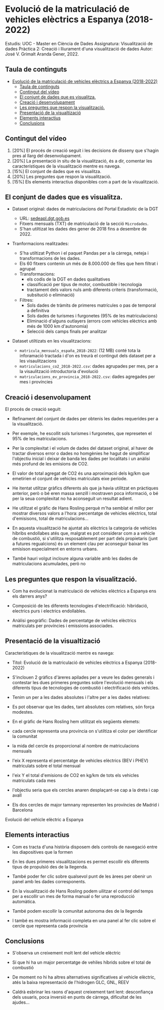 # Evolució de la matriculació de vehicles elèctrics a Espanya (2018-2022)

Estudis: UOC - Master en Ciència de Dades
Assignatura: Visualització de dades
Pràctica 2: Creació i lliurament d'una visualització de dades
Autor: José V. Grimalt Aranda
Gener, 2022.

## Taula de continguts
- [Evolució de la matriculació de vehicles elèctrics a Espanya (2018-2022)](#evolució-de-la-matriculació-de-vehicles-elèctrics-a-espanya-2018-2022)
  - [Taula de continguts](#taula-de-continguts)
  - [Contingut del vídeo](#contingut-del-vídeo)
  - [El conjunt de dades que es visualitza.](#el-conjunt-de-dades-que-es-visualitza)
  - [Creació i desenvolupament](#creació-i-desenvolupament)
  - [Les preguntes que respon la visualització.](#les-preguntes-que-respon-la-visualització)
  - [Presentació de la visualtizació](#presentació-de-la-visualtizació)
  - [Elements interactius](#elements-interactius)
  - [Conclusions](#conclusions)

## Contingut del vídeo

1. [20%] El procés de creació seguit i les decisions de disseny que s'hagin pres al llarg del desenvolupament.
2. [20%] La presentació in situ de la visualització, és a dir, comentar les característiques de la visualització mentre es navega.
3. [15%] El conjunt de dades que es visualitza.
4. [20%] Les preguntes que respon la visualització.
5. [15%] Els elements interactius disponibles com a part de la visualització.

## El conjunt de dades que es visualitza.

* Dataset original: dades de matriculacions del Portal Estadístic de la DGT
  - URL: [sedeapl.dgt.gob.es](https://sedeapl.dgt.gob.es/WEB_IEST_CONSULTA/inicio.faces)
  - Fitxers mensuals (TXT) de matriculació de la secció `Microdades`.
  - S'han utiltizat les dades des gener de 2018 fins a desembre de 2022.

* Tranformacions realitzades: 
  - S'ha utiltizat Python i el paquet Pandas per a la càrrega, neteja i transformacions de les dades.
  - Els 60 fitxers contenin un més de 8.000.000 de files que hem filtrat i agrupat
  - Transformacions: 
    - els codis de la DGT en dades qualitatives
    - classificació per tipus de motor, combustible i tecnologia
    - tractament dels valors nuls amb diferents criteris (transformació, subsitució o eliminació)
  - Filtres: 
    - Sols dades de tràmits de primeres matrícules o pas de temporal a definitiva
    - Sols dades de turismes i furgonetes (95% de les matriculacions)
    - Eliminació d'alguns outlayers (errors com vehícles elèctrics amb més de 1000 km d'autonomia)
    - Selecció dels camps finals per analitzar

* Dataset utiltizats en les visualitzacions:
  - `matricula_mensuals_españa_2018-2022`: (12 MB) conté tota la inforamació tractada i d'on es treurà el contingut dels dataset per a les visaulitzacions
  - `matriculacions_co2_2018-2022.csv`: dades agrupades per mes, per a la visaulització introductoria d'evolució
  - `matriculacions_ev_provincia_2018-2022.csv`: dades agregades per mes i províncies

## Creació i desenvolupament

El procés de creació seguit:

- Refinament del conjunt de dades per obtenis les dades requerides per a la visualització.

- Per exemple, he escollit sols turismes i furgonetes, que represeten el 95% de les matriculacions.
  
- Per la complexitat i el volum de dades del dataset original, al haver de tractar diversos error o dades no homgènies he hagut de simplificar l'objectiu inicial i deixar de banda les dades per localitats i un anàlisi més profund de les emisions de CO2.
  
- El valor de total agregat de CO2 és una aproximació dels kg/km que emetirien el conjunt de vehicles matriculats eixe periode.

- He itentat utiltzar gràfics diferents als que ja havia utilitzat en pràctiques anterior, però o bé eren massa senzill i mostraven poca informació, o bé per la seua complexitat no ha aconseguit un resultat adient.
 
- He utiltzat el gràfic de Hans Rosling perquè m'ha semblat el millor per mostrar diversos valors a l'hora: percentatge de vehicles elèctrics, total d'emisisons, total de matriculacions...

- En aquesta visualització he ajuntat als elèctrics la categoria de vehicles híbribs endollabes atés que, malgrat es pot considerar com a a vehicle de combustió, si s'utilitza resposablement per part dels propietaris (junt a futures regualcions) és un element clau per aconseguir baixar les emisison especialment en entorns urbans.

- També hauri volgut incloure alguna variable amb les dades de matriculacions acumulades, però no 

## Les preguntes que respon la visualització.

* Com ha evolucionat la matriculació de vehicles elèctrics a Espanya ens els darrers anys?

* Composició de les diferents tecnologies d'electrificació: hibridació, electrics purs i electrics endollables.
  
* Anàlisi geogràfic: Dades de percentatge de vehicles elèctrics matriculats per províncies i emissions associades.

## Presentació de la visualtizació

Característiques de la visualització mentre es navega:

- Títol: Evolució de la matriculació de vehicles elèctrics a Espanya (2018-2022)


- S'inclouen 2 gràfics d'àreres apilades per a veure les dades generals i contestar les dues primeres preguntes sobre l'evolució mensuals i els diferents tipus de tecnologies de combustió i electrificació dels vehicles. 

- Tenim un per a les dades absolutes i l'altre per a les dades relatives:
- Es pot observar que les dades, tant absolutes com relatives, són força modestes.

- En el gràfic de Hans Rosling hem utilitzat els següents elemets:
- cada cercle representa una província on s'utiltiza el color per identificar la comunitat
- la mida del cercle és proporcional al nombre de matriculacions mensuals
- l'eix X representa el percentatge de vehicles elèctrics (BEV i PHEV) matriculats sobre el total mensual
- l'eix Y el total d'emisions de CO2 en kg/km de tots els vehicles matriculats cada mes
- l'objectiu seria que els cercles anaren desplaçant-se cap a la dreta i cap avall
- Els dos cercles de major tamnany representen les províncies de Madrid i Barcelona

Evolució del vehicle elèctric a Espanya

## Elements interactius

- Com es tracta d'una història disposem dels controls de navegació entre les diapositives que la formen

- En les dues primeres visualitzacions es permet escollir els diferents tipus de propulsió des de la llegenda.
- També poder fer clic sobre qualsevol punt de les àrees per obenir un panel amb les dades corresponents.

- En la visualització de Hans Rosling podem uilitzar el control del temps per a escollir un mes de forma manual o fer una reproducció automàtica.
- També podem escollir la comunitat autonoma des de la llegenda
- I també es mostra informació completa en una panel al fer clic sobre el cercle que representa cada província


## Conclusions

- S'observa un creixement molt lent del vehicle elèctric
- Sí que hi ha un major percentatge de vehiles híbrids sobre el total de combustió
- De moment no hi ha altres alternatives significatives al vehicle elèctric, atés la baixa representació de l'hidrogen GLC, GNL, REEV
  
- Caldrà esbrinar les raons d'aquest creixement tant lent: desconfiança dels usuaris, poca inversió en punts de càrrega, dificultat de les ajudes...


